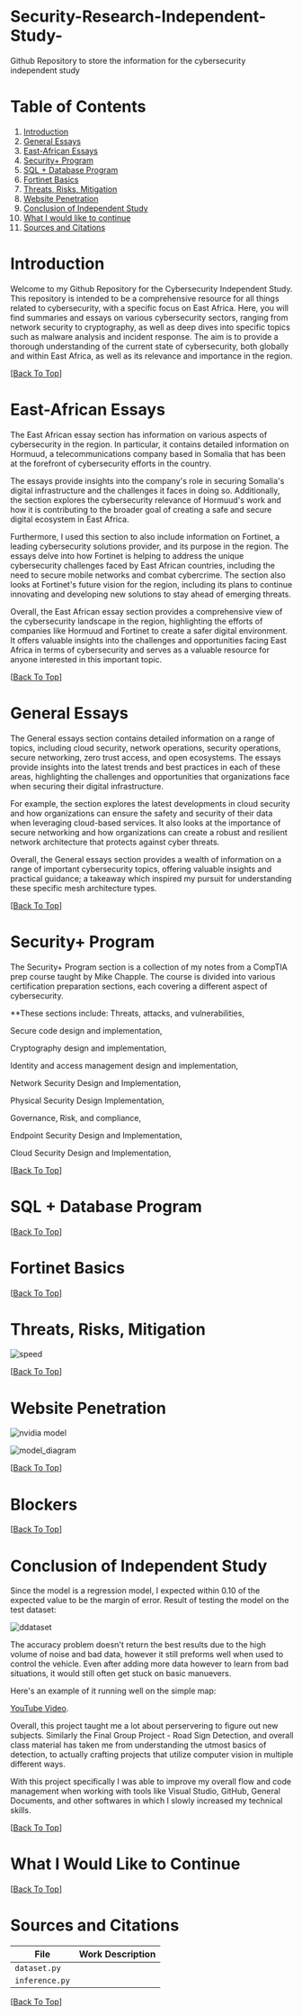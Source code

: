# Security-Research-Independent-Study-
Github Repository to store the information for the cybersecurity independent study


# Table of Contents
1. [Introduction](#introduction) 
3. [General Essays](#general-essays) 
4. [East-African Essays](#East-African-Essays)
5. [Security+ Program](#security-program)
6. [SQL + Database Program](#SQL-+-Database-Program)
7. [Fortinet Basics](#fortinet-basics)
8. [Threats, Risks, Mitigation](#Threats-Risks-Mitigation)
9. [Website Penetration](#website-penetration)
10. [Conclusion of Independent Study](#conclusion-of-independent-study)
11. [What I would like to continue](#what-i-would-like-to-continue)
12. [Sources and Citations](#sources-and-citations) 

# Introduction 

Welcome to my Github Repository for the Cybersecurity Independent Study. This repository is intended to be a comprehensive resource for all things related to cybersecurity, with a specific focus on East Africa. Here, you will find summaries and essays on various cybersecurity sectors, ranging from network security to cryptography, as well as deep dives into specific topics such as malware analysis and incident response. The aim is to provide a thorough understanding of the current state of cybersecurity, both globally and within East Africa, as well as its relevance and importance in the region.

 [[Back To Top](#table-of-contents)]
 
 # East-African Essays

The East African essay section has information on various aspects of cybersecurity in the region. In particular, it contains detailed information on Hormuud, a telecommunications company based in Somalia that has been at the forefront of cybersecurity efforts in the country. 

The essays provide insights into the company's role in securing Somalia's digital infrastructure and the challenges it faces in doing so. Additionally, the section explores the cybersecurity relevance of Hormuud's work and how it is contributing to the broader goal of creating a safe and secure digital ecosystem in East Africa.

Furthermore, I used this section to also include information on Fortinet, a leading cybersecurity solutions provider, and its purpose in the region. The essays delve into how Fortinet is helping to address the unique cybersecurity challenges faced by East African countries, including the need to secure mobile networks and combat cybercrime. The section also looks at Fortinet's future vision for the region, including its plans to continue innovating and developing new solutions to stay ahead of emerging threats.

Overall, the East African essay section provides a comprehensive view of the cybersecurity landscape in the region, highlighting the efforts of companies like Hormuud and Fortinet to create a safer digital environment. It offers valuable insights into the challenges and opportunities facing East Africa in terms of cybersecurity and serves as a valuable resource for anyone interested in this important topic.


 [[Back To Top](#table-of-contents)]
 
  # General Essays


The General essays section contains detailed information on a range of topics, including cloud security, network operations, security operations, secure networking, zero trust access, and open ecosystems. The essays provide insights into the latest trends and best practices in each of these areas, highlighting the challenges and opportunities that organizations face when securing their digital infrastructure.

For example, the section explores the latest developments in cloud security and how organizations can ensure the safety and security of their data when leveraging cloud-based services. It also looks at the importance of secure networking and how organizations can create a robust and resilient network architecture that protects against cyber threats.

Overall, the General essays section provides a wealth of information on a range of important cybersecurity topics, offering valuable insights and practical guidance; a takeaway which inspired my pursuit for understanding these specific mesh architecture types.


 [[Back To Top](#table-of-contents)]
 
 
# Security+ Program 

The Security+ Program section is a collection of my notes from a CompTIA prep course taught by Mike Chapple. The course is divided into various certification preparation sections, each covering a different aspect of cybersecurity. 

**These sections include:
Threats, attacks, and vulnerabilities,

Secure code design and implementation, 

Cryptography design and implementation,  

Identity and access management design and implementation, 

Network Security Design and Implementation, 

Physical Security Design Implementation, 

Governance, Risk, and compliance, 

Endpoint Security Design and Implementation,  

Cloud Security Design and Implementation,


 [[Back To Top](#table-of-contents)]
 
 # SQL + Database Program



 [[Back To Top](#table-of-contents)]
 
  # Fortinet Basics



 [[Back To Top](#table-of-contents)]
 
# Threats, Risks, Mitigation



![speed ](https://user-images.githubusercontent.com/72223941/207712744-0d24dda3-3e00-47d8-a348-446f7457fc0e.png)
 
 [[Back To Top](#table-of-contents)]
 
# Website Penetration



![nvidia model](https://user-images.githubusercontent.com/72223941/207716475-2092c282-09e8-4beb-82d8-2f772b821fa5.png)

![model_diagram](https://user-images.githubusercontent.com/72223941/207716028-c118a944-90aa-498b-b239-fedfee6dac49.png)

[[Back To Top](#table-of-contents)]

# Blockers 


[[Back To Top](#table-of-contents)]

# Conclusion of Independent Study

Since the model is a regression model, I expected within 0.10 of the expected value to be the margin of error. Result of testing the model on the test dataset: 

![ddataset](https://user-images.githubusercontent.com/72223941/207722255-f1a113d5-5239-4618-82a0-32842cafec94.png)

The accuracy problem doesn't return the best results due to the high volume of noise and bad data, however it still preforms well when used to control the vehicle. Even after adding more data however to learn from bad situations, it would still often get stuck on basic manuevers.

Here's an example of it running well on the simple map: 

[YouTube Video](https://youtu.be/-1cM-NEqQuY).


Overall, this project taught me a lot about perservering to figure out new subjects. Similarly the Final Group Project - Road Sign Detection, and overall class material has taken me from understanding the utmost basics of detection, to actually crafting projects that utilize computer vision in multiple different ways.

With this project specifically I was able to improve my overall flow and code management when working with tools like Visual Studio, GitHub, General Documents, and other softwares in which I slowly increased my technical skills. 

[[Back To Top](#table-of-contents)]

# What I Would Like to Continue



[[Back To Top](#table-of-contents)]

# Sources and Citations 

| File | Work Description |
| --  | --- |
| `dataset.py` | |
| `inference.py` | 



[[Back To Top](#table-of-contents)]

